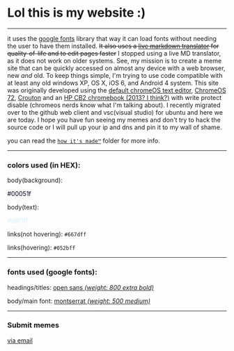 

# Lol this is my website :)


---
it uses the [google fonts](https://fonts.google.com "google fonts this way") library that way it can load fonts without needing the user to have them installed. ~~It also uses a [live markdown translator](https://md-block.verou.me/ "its called 'md-block'. We stopped using it because it doesnt work on older devices.") for quality-of-life and to edit pages faster~~ I stopped using a live MD translator, as it does not work on older systems. See, my mission is to create a meme site that can be quickly accessed on almost any device with a web browser, new *and* old. To keep things simple, I'm trying to use code compatible with at least any old windows XP, OS X, iOS 6, and Android 4 system. This site was originally developed using the [default chromeOS text editor](https://github.com/GoogleChromeLabs/text-app "You've been banished to the google chrome text app repo"), [ChromeOS 72](https://chromereleases.googleblog.com/2019/02/stable-channel-update-for-chrome-os.html "Get google blogged"), [Crouton](https://github.com/dnschneid/crouton "Look, a dead Linux on chromebooks thing!") and an [HP CB2 chromebook (2013? I think?)](https://www.google.com/url?sa=t&source=web&rct=j&opi=89978449&url=https://www.amazon.com/HP-Chromebook-11-1101-White-Blue/dp/B00FJXVRM8&ved=2ahUKEwj3ncH9puCEAxUVLtAFHVxTAYoQFnoECDQQAQ&usg=AOvVaw1L2ER1v4WkBOxi9Rbm-joW "amazon page for the dead thing") with write protect disable (chromeos nerds know what I'm talking about). I recently migrated over to the github web client and vsc(visual studio) for ubuntu and here we are today. I hope you have fun seeing my memes and don't try to hack the source code or I will pull up your ip and dns and pin it to my wall of shame.

you can read the [`how it's made™`](https://github.com/Yeetsup-Git/yeetsup-git.github.io/tree/main/how%20it's%20made%E2%84%A2) folder for more info.

---
### colors used (in HEX):
body(background): <div style="color:#00051f!important;">#00051f</div>

body(text): <div style="color:#d9f1ff!important;">#d9f1ff</div>

links(not hovering): `#667dff`

links(hovering): `#052bff`  

---
### fonts used (google fonts):
headings/titles: [open sans *(weight: 800 extra bold)*](https://fonts.google.com/specimen/Open+Sans)  

body/main font: [montserrat *(weight: 500 medium)*](https://fonts.google.com/specimen/Montserrat)  

--- 
### Submit memes
[via email](mailto:itsyeetsup@gmail.com?subject=I%20wanna%20submit%20a%20meme)


